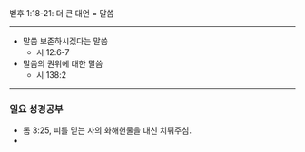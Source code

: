 벧후 1:18-21: 더 큰 대언 = 말씀
***
- 말씀 보존하시겠다는 말씀
	- 시 12:6-7
- 말씀의 권위에 대한 말씀
	- 시 138:2
***
### 일요 성경공부
- 롬 3:25, 피를 믿는 자의 화해헌물을 대신 치뤄주심.
- 